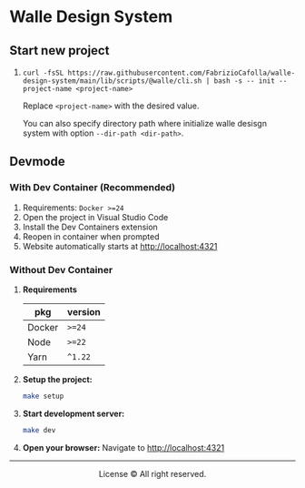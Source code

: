 # Walle Design System

## Start new project

1. `curl -fsSL https://raw.githubusercontent.com/FabrizioCafolla/walle-design-system/main/lib/scripts/@walle/cli.sh | bash -s -- init --project-name <project-name>`

   Replace `<project-name>` with the desired value.

   You can also specify directory path where initialize walle desisgn system with option `--dir-path <dir-path>`.

## Devmode

### With Dev Container (Recommended)

1. Requirements: `Docker >=24`
2. Open the project in Visual Studio Code
3. Install the Dev Containers extension
4. Reopen in container when prompted
5. Website automatically starts at [http://localhost:4321](http://localhost:4321)

### Without Dev Container

1. **Requirements**

   | pkg    | version |
   | ------ | ------- |
   | Docker | `>=24`  |
   | Node   | `>=22`  |
   | Yarn   | `^1.22` |

2. **Setup the project:**

   ```bash
   make setup
   ```

3. **Start development server:**

   ```bash
   make dev
   ```

4. **Open your browser:**
   Navigate to [http://localhost:4321](http://localhost:4321)

---

<div align="center">License © All right reserved.</div>
